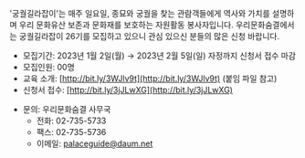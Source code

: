 '궁궐길라잡이'는 매주 일요일, 종묘와 궁궐을 찾는 관람객들에게 역사와 가치를 설명하며 우리 문화유산 보존과 문화재를 보호하는 자원활동 봉사자입니다. 우리문화숨결에서는 궁궐길라잡이 26기를 모집하고 있으니 관심 있으신 분들의 많은 신청 바랍니다.

- 모집기간: 2023년 1월 2일(월) → 2023년 2월 5일(일) 자정까지 신청서 접수 마감
- 모집인원: 00명
- 교육 소개: [http://bit.ly/3WJlv9t](http://bit.ly/3WJlv9t) (붙임 파일 참고)
- 신청서 접수: [http://bit.ly/3jJLwXG](http://bit.ly/3jJLwXG)

* 문의: 우리문화숨결 사무국
  - 전화: 02-735-5733
  - 팩스: 02-735-5736
  - 이메일: [palaceguide@daum.net](https://www.royalpalace.go.krmailto:palaceguide@daum.net)